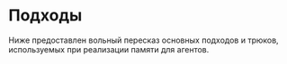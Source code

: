# Подходы

Ниже предоставлен вольный пересказ основных подходов и трюков, используемых при реализации памяти для агентов.
